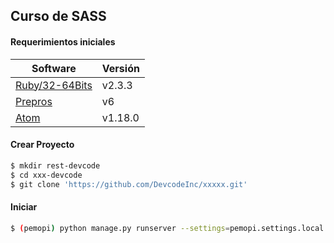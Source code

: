 ## Curso de SASS

#### Requerimientos iniciales
Software | Versión 
------------ | ------------- 
[Ruby/32-64Bits][1] | v2.3.3
[Prepros][2] | v6
[Atom][3] | v1.18.0

#### Crear Proyecto
```sh
$ mkdir rest-devcode
$ cd xxx-devcode
$ git clone 'https://github.com/DevcodeInc/xxxxx.git'
```


#### Iniciar
```sh
$ (pemopi) python manage.py runserver --settings=pemopi.settings.local
```


[1]: https://rubyinstaller.org/
[2]: https://prepros.io/
[3]: https://atom.io/
